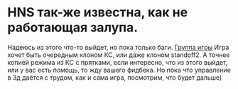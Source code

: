 # HNS так-же известна, как не работающая залупа.
Надеюсь из этого что-то выйдет, но пока только баги.
[Группа игры](https://t.me/h0m3us3r_project) Игра хочет быть очередным клоном КС, или даже клоном standoff2.
А точнее копией режима из КС с прятками, если интересно, что из этого выйдет, или у вас есть помощь, то жду вашего фидбека.
Но пока что управление в 3д даётся с трудом, как и сама игра, посмотрим, что будет дальше)
